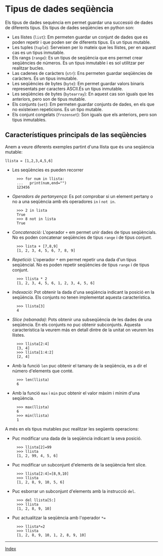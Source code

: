 # Tipus de dades seqüència

Els tipus de dades sequència em permet guardar una successió de dades de diferents tipus. Els tipus de dades seqüències en python son: 

* Les llistes (`list`): Em permeten guardar un conjunt de dades que es poden repetir i que poden ser de diferents tipus. Es un tipus mutable.
* Les tuples (`tuple`): Serveixen per lo mateix que les llistes, per en aquest cas es un tipus inmutable.
* Els rangs (`range`): Es un tipus de seqüència que ens permet crear seqüències de números. Es un tipus inmutable i es sol utilitzar per realitzar bucles.
* Las cadenes de caràcters (`str`): Ens permeten guardar seqüències de caràcters. És un tipus inmutable. 
* Les seqüències de bytes (`byte`): Em permet guardar valors binaris representats per caracters ASCII.És un tipus inmutable.
* Les seqüències de bytes (`bytearray`): En aquest cas son iguals que les anteriors, pero son de tipus mutable.
* Els conjunts (`set`): Em permeten guardar conjunts de dades, en els que no existeixen repeticions. Es un tipo mutable.
* Els conjunt congelats (`frozenset`): Son iguals que els anteriors, pero son tipus inmutables.


## Característiques principals de las seqüències

Anem a veure diferents exemples partint d'una llista que és una seqüència mutable:

	llista = [1,2,3,4,5,6]

* Les seqüències es pueden recorrer
	
		>>> for num in llista:
		...   print(num,end="")
		123456

* *Operadors de pertanyença:* Es pot comprobar si un element pertany o no a una seqüència amb els operadores `in` i `not in`.

		>>> 2 in lista
		True
		>>> 8 not in lista
		True

* *Concatenació:* L'operador `+` em permet unir dades de tipus seqüèncials. No es poden concatenar seqüències de tipus `range` i de tipus conjunt.

		>>> lista + [7,8,9]
		[1, 2, 3, 4, 5, 6, 7, 8, 9]

* *Repetició:* L'operador `*` em permet repetir una dada d'un tipus seqüèncial. No es poden repetir seqüències de tipus `range` i de tipus conjunt.

		>>> llista * 2
		[1, 2, 3, 4, 5, 6, 1, 2, 3, 4, 5, 6]

* *Indexació:* Pot obtenir la dada d'una seqüència indicant la posició en la seqüència. Els conjunts no tenen implementat aquesta característica.

		>>> llista[3]
		4
	
* *Slice (rebanada):* Pots obtenir una subseqüència de les dades de una seqüència. En els conjunts no puc obtenir subconjunts. Aquesta característica la veurem más en detall dintre de la unitat on veurem les llistes.

		>>> llista[2:4]
		[3, 4]
		>>> llista[1:4:2]
		[2, 4]

* Amb la funció `len` puc obtenir el tamany de la seqüència, es a dir el número d'elements que conté.

		>>> len(llista)
		6

* Amb la funció `max` i `min` puc obtenir el valor màxim i mínim d'una seqüència.

		>>> max(llista)
		6
		>>> min(llista)
		1
	
A més en els tipus mutables puc realitzar les següents operacions:

* Puc modificar una dada de la seqüència indicant la seva posició.

		>>> llista[2]=99
		>>> llista
		[1, 2, 99, 4, 5, 6]
		
* Puc modificar un subconjunt d'elements de la seqüència fent slice.

		>>> llista[2:4]=[8,9,10]
		>>> llista
		[1, 2, 8, 9, 10, 5, 6]

* Puc esborrar un subconjunt d'elements amb la instrucció `del`.

		>>> del llista[5:]
		>>> llista
		[1, 2, 8, 9, 10]

* Puc actualitzar la seqüència amb l'operador `*=`

		>>> llista*=2
		>>> llista
		[1, 2, 8, 9, 10, 1, 2, 8, 9, 10]

***
[Index](../../../README.md)
